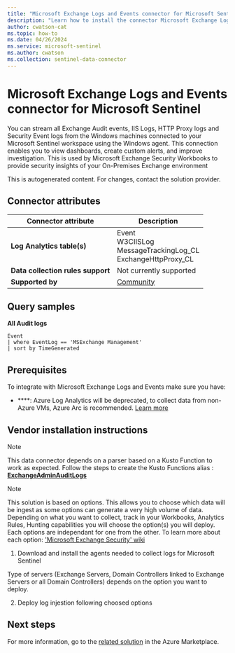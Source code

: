 ```yaml
---
title: "Microsoft Exchange Logs and Events connector for Microsoft Sentinel"
description: "Learn how to install the connector Microsoft Exchange Logs and Events to connect your data source to Microsoft Sentinel."
author: cwatson-cat
ms.topic: how-to
ms.date: 04/26/2024
ms.service: microsoft-sentinel
ms.author: cwatson
ms.collection: sentinel-data-connector
---
```


# Microsoft Exchange Logs and Events connector for Microsoft Sentinel

You can stream all Exchange Audit events, IIS Logs, HTTP Proxy logs and Security Event logs from the Windows machines connected to your Microsoft Sentinel workspace using the Windows agent. This connection enables you to view dashboards, create custom alerts, and improve investigation. This is used by Microsoft Exchange Security Workbooks to provide security insights of your On-Premises Exchange environment

This is autogenerated content. For changes, contact the solution provider.

## Connector attributes

| Connector attribute | Description |
| --- | --- |
| **Log Analytics table(s)** | Event<br/> W3CIISLog<br/> MessageTrackingLog_CL<br/> ExchangeHttpProxy_CL<br/> |
| **Data collection rules support** | Not currently supported |
| **Supported by** | [Community](https://github.com/Azure/Azure-Sentinel/issues) |

## Query samples

**All Audit logs**

   ```kusto
Event 
   | where EventLog == 'MSExchange Management' 
   | sort by TimeGenerated
   ```



## Prerequisites

To integrate with Microsoft Exchange Logs and Events make sure you have: 

- ****: Azure Log Analytics will be deprecated, to collect data from non-Azure VMs, Azure Arc is recommended. [Learn more](/azure/azure-monitor/agents/azure-monitor-agent-install?tabs=ARMAgentPowerShell,PowerShellWindows,PowerShellWindowsArc,CLIWindows,CLIWindowsArc)


## Vendor installation instructions


> [!NOTE]
   >  This data connector depends on a parser based on a Kusto Function to work as expected. Follow the steps to create the Kusto Functions alias : [**ExchangeAdminAuditLogs**](https://aka.ms/sentinel-ESI-ExchangeCollector-ExchangeAdminAuditLogs-parser)



> [!NOTE]
   >  This solution is based on options. This allows you to choose which data will be ingest as some options can generate a very high volume of data. Depending on what you want to collect, track in your Workbooks, Analytics Rules, Hunting capabilities you will choose the option(s) you will deploy. Each options are independant for one from the other. To learn more about each option: ['Microsoft Exchange Security' wiki](https://aka.ms/ESI_DataConnectorOptions)

1.  Download and install the agents needed to collect logs for Microsoft Sentinel

Type of servers (Exchange Servers, Domain Controllers linked to Exchange Servers or all Domain Controllers) depends on the option you want to deploy.


2.  Deploy log injestion following choosed options









## Next steps

For more information, go to the [related solution](https://azuremarketplace.microsoft.com/en-us/marketplace/apps/microsoftsentinelcommunity.azure-sentinel-solution-exchangesecurityinsights?tab=Overview) in the Azure Marketplace.
